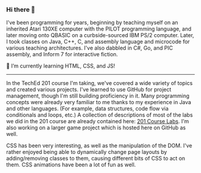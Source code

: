 ### Hi there 👋

I've been programming for years, beginning by teaching myself on an inherited Atari 130XE computer with the PILOT programming language, and later moving onto QBASIC on a curbside-sourced IBM PS/2 computer.  Later, I took classes on Java, C++, C, and assembly language and microcode for various teaching architectures.  I've also dabbled in C#, Go, and PIC assembly, and Inform 7 for interactive fiction.

🌱 I’m currently learning HTML, CSS, and JS!

---

In the TechEd 201 course I'm taking, we've covered a wide variety of topics and created various projects.  I've learned to use GitHub for project management, though I'm still building proficiency in it.  Many programming concepts were already very familiar to me thanks to my experience in Java and other languages.  (For example, data structures, code flow via conditionals and loops, etc.)  A collection of descriptions of most of the labs we did in the 201 course are already contained here: [201 Course Labs](https://github.com/Warp2063/TechEd-201/blob/main/code/code.md).  I'm also working on a larger game project which is hosted here on GitHub as well.

CSS has been very interesting, as well as the manipulation of the DOM.  I've rather enjoyed being able to dynamically change page layouts by adding/removing classes to them, causing different bits of CSS to act on them. CSS animations have been a lot of fun as well.

<!--
**Warp2063/Warp2063** is a ✨ _special_ ✨ repository because its `README.md` (this file) appears on your GitHub profile.

Here are some ideas to get you started:

- 🔭 I’m currently working on ...
- 🌱 I’m currently learning ...
- 👯 I’m looking to collaborate on ...
- 🤔 I’m looking for help with ...
- 💬 Ask me about ...
- 📫 How to reach me: ...
- 😄 Pronouns: ...
- ⚡ Fun fact: ...
-->
